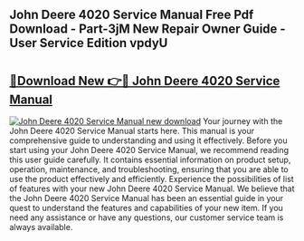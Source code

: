 ## John Deere 4020 Service Manual Free Pdf Download - Part-3jM New Repair Owner Guide - User Service Edition vpdyU

# <h2><a href="http://bc13474.oget.top/?id=John+Deere+4020+Service+Manual">🔗Download New 👉🔴 John Deere 4020 Service Manual</a></h2>

[![John Deere 4020 Service Manual new download](https://i.imgur.com/5g1atiW.png)](http://bc13474.oget.top/?id=John+Deere+4020+Service+Manual)
Your journey with the John Deere 4020 Service Manual starts here. This manual is your comprehensive guide to understanding and using it effectively. Before you start using your John Deere 4020 Service Manual, we recommend reading this user guide carefully. It contains essential information on product setup, operation, maintenance, and troubleshooting, ensuring that you are able to use the product effectively and efficiently. Experience the possibilities of list of features with your new John Deere 4020 Service Manual. We believe that the John Deere 4020 Service Manual has been an essential guide in your quest to understand the features and capabilities of your new item. If you need any assistance or have any questions, our customer service team is always available.
